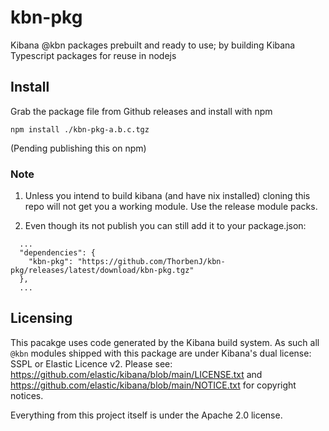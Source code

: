 # kbn-pkg

Kibana @kbn packages prebuilt and ready to use;
by building Kibana Typescript packages for reuse in nodejs


## Install

Grab the package file from Github releases and install with npm

```
npm install ./kbn-pkg-a.b.c.tgz
```

(Pending publishing this on npm)

### Note

1) Unless you intend to build kibana (and have nix installed) cloning this repo will not get you a working
module. Use the release module packs.

2) Even though its not publish you can still add it to your package.json:
```
  ...
  "dependencies": {
    "kbn-pkg": "https://github.com/ThorbenJ/kbn-pkg/releases/latest/download/kbn-pkg.tgz"
  },
  ...
```

## Licensing

This pacakge uses code generated by the Kibana build system. As such all `@kbn` modules shipped
with this package are under Kibana's dual license: SSPL or Elastic Licence v2.
Please see: https://github.com/elastic/kibana/blob/main/LICENSE.txt
and https://github.com/elastic/kibana/blob/main/NOTICE.txt for copyright notices.

Everything from this project itself is under the Apache 2.0 license.

